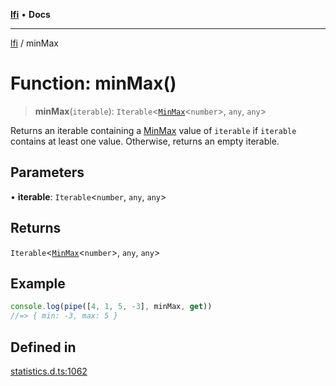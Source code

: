 [**lfi**](../readme.md) • **Docs**

***

[lfi](../globals.md) / minMax

# Function: minMax()

> **minMax**(`iterable`): `Iterable`\<[`MinMax`](../type-aliases/MinMax.md)\<`number`\>, `any`, `any`\>

Returns an iterable containing a [MinMax](../type-aliases/MinMax.md) value of `iterable` if
`iterable` contains at least one value. Otherwise, returns an empty iterable.

## Parameters

• **iterable**: `Iterable`\<`number`, `any`, `any`\>

## Returns

`Iterable`\<[`MinMax`](../type-aliases/MinMax.md)\<`number`\>, `any`, `any`\>

## Example

```js
console.log(pipe([4, 1, 5, -3], minMax, get))
//=> { min: -3, max: 5 }
```

## Defined in

[statistics.d.ts:1062](https://github.com/TomerAberbach/lfi/blob/fd6e1ff9d7b7d249090f89ead6d0a30e26aba2e4/src/operations/statistics.d.ts#L1062)
